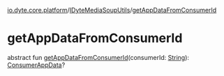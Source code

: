 [io.dyte.core.platform](../index.md)/[IDyteMediaSoupUtils](index.md)/[getAppDataFromConsumerId](get-app-data-from-consumer-id.md)

# getAppDataFromConsumerId


abstract fun [getAppDataFromConsumerId](get-app-data-from-consumer-id.md)(consumerId: [String](https://kotlinlang.org/api/latest/jvm/stdlib/kotlin/-string/index.html)): [ConsumerAppData](../../com.dyte.mobilecorekmm.meeting.events.payloadmodel.inbound/-consumer-app-data/index.md)?
